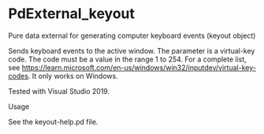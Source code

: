 # PdExternal_keyout

Pure data external for generating computer keyboard events (keyout object)

Sends keyboard events to the active window. 
The parameter is a virtual-key code. 
The code must be a value in the range 1 to 254. For a complete list, see https://learn.microsoft.com/en-us/windows/win32/inputdev/virtual-key-codes. 
It only works on Windows.

Tested with Visual Studio 2019.

Usage

See the keyout-help.pd file.
